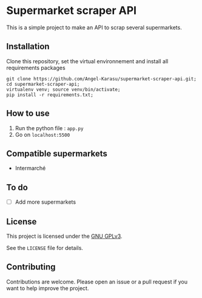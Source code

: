 # Supermarket scraper API

This is a simple project to make an API to scrap several supermarkets.

## Installation

Clone this repository, set the virtual environnement and install all requirements packages
```shell
git clone https://github.com/Angel-Karasu/supermarket-scraper-api.git; cd supermarket-scraper-api;
virtualenv venv; source venv/bin/activate;
pip install -r requirements.txt;
```

## How to use

1. Run the python file : `app.py`
2. Go on `localhost:5500`

## Compatible supermarkets

- Intermarché

## To do

- [ ] Add more supermarkets

## License

This project is licensed under the [GNU GPLv3](https://choosealicense.com/licenses/gpl-3.0/).

See the `LICENSE` file for details.

## Contributing

Contributions are welcome. Please open an issue or a pull request if you want to help improve the project.